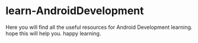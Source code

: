 # learn-AndroidDevelopment
Here you will find all the useful resources for Android Development learning. hope this will help you. happy learning.
